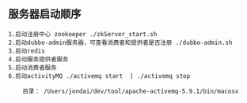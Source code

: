 ## **服务器启动顺序**
    1.启动注册中心 zookeeper ./zkServer_start.sh
    2.启动dubbo-admin服务器，可查看消费者和提供者是否注册 ./dubbo-admin.sh
    3.启动redis
    4.启动服务提供者服务
    5.启动消费者服务
    6.启动activityMQ ./activemq start  | ./activemq stop 
    
        目录： /Users/jondai/dev/tool/apache-activemq-5.9.1/bin/macosx


